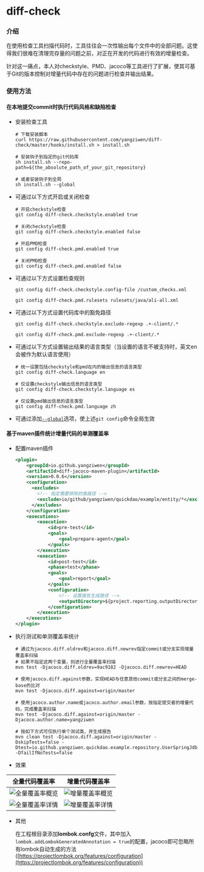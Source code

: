 # diff-check
### 介绍
在使用检查工具扫描代码时，工具往往会一次性输出每个文件中的全部问题。这使得我们很难在清理完存量的问题之前，对正在开发的代码进行有效的增量检查。

针对这一痛点，本人对checkstyle、PMD、jacoco等工具进行了扩展，使其可基于Git的版本控制对增量代码中存在的问题进行检查并输出结果。

### 使用方法
#### 在本地提交commit时执行代码风格和缺陷检查
* 安装检查工具

	```Shell
	# 下载安装脚本
	curl https://raw.githubusercontent.com/yangziwen/diff-check/master/hooks/install.sh > install.sh
	
	# 安装钩子到指定的git代码库
	sh install.sh --repo-path=${the_absolute_path_of_your_git_repository}
	
	# 或者安装钩子到全局
	sh install.sh --global
	```

* 可通过以下方式开启或关闭检查

	```
	# 开启checkstyle检查
	git config diff-check.checkstyle.enabled true
	
	# 关闭checkstyle检查
	git config diff-check.checkstyle.enabled false
	
	# 开启PMD检查
	git config diff-check.pmd.enabled true
	
	# 关闭PMD检查
	git config diff-check.pmd.enabled false
	```

* 可通过以下方式设置检查规则

	```
	git config diff-check.checkstyle.config-file /custom_checks.xml
	
	git config diff-check.pmd.rulesets rulesets/java/ali-all.xml
	```

* 可通过以下方式设置代码库中的豁免路径

	```
	git config diff-check.checkstyle.exclude-regexp .+-client/.*
	
	git config diff-check.pmd.exclude-regexp .+-client/.*
	```

* 可通过以下方式设置输出结果的语言类型（当设置的语言不被支持时，英文en会被作为默认语言使用）

	```
	# 统一设置包括checkstyle和pmd在内的输出信息的语言类型
	git config diff-check.language en

	# 仅设置checkstyle输出信息的语言类型
	git config diff-check.checkstyle.language es

	# 仅设置pmd输出信息的语言类型
	git config diff-check.pmd.language zh
	```
 
* 可通过添加[`--global`](https://git-scm.com/docs/git-config)选项，使上述`git config`命令全局生效
#### 基于maven插件统计增量代码的单测覆盖率

* 配置maven插件

	```Xml
	<plugin>
	    <groupId>io.github.yangziwen</groupId>
	    <artifactId>diff-jacoco-maven-plugin</artifactId>
	    <version>0.0.6</version>
	    <configuration>
          <excludes>
            <!-- 指定需要排除的类路径 -->
            <exclude>io/github/yangziwen/quickdao/example/entity/*</exclude>
          </excludes>
        </configuration>
	    <executions>
	        <execution>
	            <id>pre-test</id>
	            <goals>
	                <goal>prepare-agent</goal>
	            </goals>
	        </execution>
	        <execution>
	            <id>post-test</id>
	            <phase>test</phase>
	            <goals>
	                <goal>report</goal>
	            </goals>
	            <configuration>
	                <!-- 设置报告生成路径 -->
	                <outputDirectory>${project.reporting.outputDirectory}/jacoco-diff</outputDirectory>
	            </configuration>
	        </execution>
	    </executions>
	</plugin>
	```

* 执行测试和单测覆盖率统计

	```Shell
	# 通过为jacoco.diff.oldrev和jacoco.diff.newrev指定commit或分支实现增量覆盖率扫描
	# 如果不指定这两个变量，则进行全量覆盖率扫描
	mvn test -Djacoco.diff.oldrev=9ac9182 -Djacoco.diff.newrev=HEAD
	
	# 使用jacoco.diff.against参数，实现HEAD与任意其他commit或分支之间的merge-base的比对
	mvn test -Djacoco.diff.against=origin/master

	# 使用jacoco.author.name或jacoco.author.email参数，按指定提交者的增量代码，完成覆盖率扫描
	mvn test -Djacoco.diff.against=origin/master -Djacoco.author.name=yangziwen
	
	# 按如下方式可仅执行单个测试类，并生成报告
	mvn clean test -Djacoco.diff.against=origin/master -DskipTests=false -Dtest=io.github.yangziwen.quickdao.example.repository.UserSpringJdbcRepositoryTest -DfailIfNoTests=false
	```

* 效果

全量代码覆盖率 | 增量代码覆盖率
-|-
![全量覆盖率概览](https://raw.githubusercontent.com/wiki/yangziwen/diff-check/jacoco-images/full-coverage-summary.png) | ![增量覆盖率概览](https://raw.githubusercontent.com/wiki/yangziwen/diff-check/jacoco-images/incremental-coverage-summary.png)
![全量覆盖率详情](https://raw.githubusercontent.com/wiki/yangziwen/diff-check/jacoco-images/full-coverage-detail.png) | ![增量覆盖率详情](https://raw.githubusercontent.com/wiki/yangziwen/diff-check/jacoco-images/incremental-coverage-detail.png)

* 其他

    在工程根目录添加**lombok.confg**文件，其中加入`lombok.addLombokGeneratedAnnotation = true`的配置，jacoco即可忽略所有lombok自动生成的方法([https://projectlombok.org/features/configuration](https://projectlombok.org/features/configuration))
